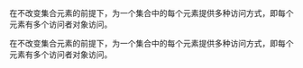 在不改变集合元素的前提下，为一个集合中的每个元素提供多种访问方式，即每个元素有多个访问者对象访问。

在不改变集合元素的前提下，为一个集合中的每个元素提供多种访问方式，即每个元素有多个访问者对象访问。